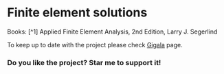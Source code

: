  # Finite element solutions
 
Books: 
[^1] Applied Finite Element Analysis, 2nd Edition, Larry J. Segerlind

To keep up to date with the project please check [Gigala](https://www.facebook.com/GigaTsk) page.
 
### Do you like the project? Star me to support it!
